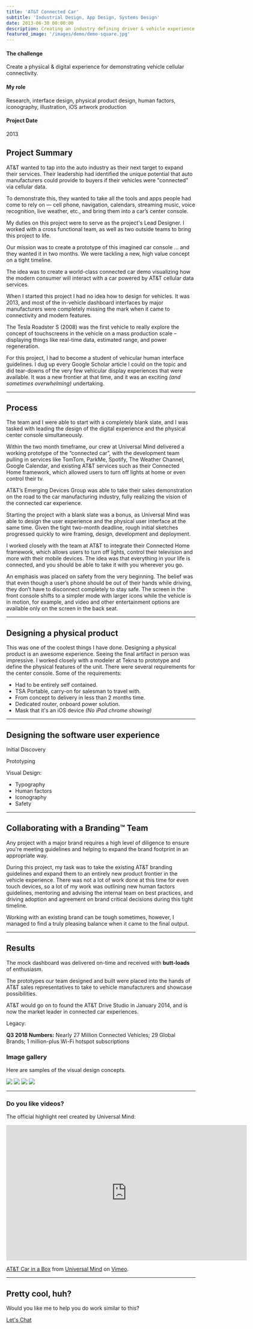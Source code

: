 ```yaml
---
title: 'AT&T Connected Car'
subtitle: 'Industrial Design, App Design, Systems Design'
date: 2013-06-30 00:00:00
description: Creating an industry defining driver & vehicle experience.
featured_image: '/images/demo/demo-square.jpg'
---
```


<aside class="project-overview-aside">
<h4>The challenge</h4>
<p>Create a physical & digital experience for demonstrating vehicle cellular connectivity.</p>
<h4>My role</h4>
<p>Research, interface design, physical product design, human factors, iconography, illustration, iOS artwork production</p>
<h4>Project Date</h4>
<p>2013</p>

</aside>

## Project Summary

AT&T wanted to tap into the auto industry as their next target to expand their services. Their leadership had identified the unique potential that auto manufacturers could provide to buyers if their vehicles were "connected" via cellular data.

To demonstrate this, they wanted to take all the tools and apps people had come to rely on — cell phone, navigation, calendars, streaming music, voice recognition, live weather, etc., and bring them into a car’s center console.

My duties on this project were to serve as the project's Lead Designer. I worked with a cross functional team, as well as two outside teams to bring this project to life.

Our mission was to create a prototype of this imagined car console ... and they wanted it in two months.
We were tackling a new, high value concept on a tight timeline.

The idea was to create a world-class connected car demo visualizing how the modern consumer will interact with a car powered by AT&T cellular data services.

When I started this project I had no idea how to design for vehicles. It was 2013, and most of the in-vehicle dashboard interfaces by major manufacturers were completely missing the mark when it came to connectivity and modern features.

The Tesla Roadster S (2008) was the first vehicle to really explore the concept of touchscreens in the vehicle on a mass production scale – displaying things like real-time data, estimated range, and power regeneration.

For this project, I had to become a student of vehicular human interface guidelines. I dug up every Google Scholar article I could on the topic and did tear-downs of the very few vehicular display experiences that were available. It was a new frontier at that time, and it was an exciting *(and sometimes overwhelming)* undertaking.

---

## Process
The team and I were able to start with a completely blank slate, and I was tasked with leading the design of the digital experience and the physical center console simultaneously.

Within the two month timeframe, our crew at Universal Mind delivered a working prototype of the “connected car”, with the development team pulling in services like TomTom, ParkMe, Spotify, The Weather Channel, Google Calendar, and existing AT&T services such as their Connected Home framework, which allowed users to turn off lights at home or even control their tv.

AT&T’s Emerging Devices Group was able to take their sales demonstration on the road to the car manufacturing industry, fully realizing the vision of the connected car experience.

Starting the project with a blank slate was a bonus, as Universal Mind was able to design the user experience and the physical user interface at the same time. Given the tight two-month deadline, rough initial sketches progressed quickly to wire framing, design, development and deployment.

I worked closely with the team at AT&T to integrate their Connected Home framework, which allows users to turn off lights, control their television and more with their mobile devices. The idea was that everything in your life is connected, and you should be able to take it with you wherever you go.

An emphasis was placed on safety from the very beginning. The belief was that even though a user’s phone should be out of their hands while driving, they don’t have to disconnect completely to stay safe. The screen in the front console shifts to a simpler mode with larger icons while the vehicle is in motion, for example, and video and other entertainment options are available only on the screen in the back seat.

---

## Designing a physical product
This was one of the coolest things I have done. Designing a physical product is an awesome experience. Seeing the final artifact in person was impressive. I worked closely with a modeler at Tekna to prototype and define the physical features of the unit. There were several requirements for the center console. Some of the requirements:

* Had to be entirely self contained.
* TSA Portable, carry-on for salesman to travel with.
* From concept to delivery in less than 2 months time.
* Dedicated router, onboard power solution.
* Mask that it's an iOS device *(No iPad chrome showing)*

---

## Designing the software user experience
Initial Discovery

Prototyping

Visual Design:
* Typography
* Human factors
* Iconography
* Safety



---

## Collaborating with a Branding&trade; Team
Any project with a major brand requires a high level of diligence to ensure you're meeting guidelines and helping to expand the brand footprint in an appropriate way.

During this project, my task was to take the existing AT&T branding guidelines and expand them to an entirely new product frontier in the vehicle experience. There was not a lot of work done at this time for even touch devices, so a lot of my work was outlining new human factors guidelines, mentoring and advising the internal team on best practices, and driving adoption and agreement on brand critical decisions during this tight timeline.

Working with an existing brand can be tough sometimes, however, I managed to find a truly pleasing balance when it came to the final output.




---

## Results

The mock dashboard was delivered on-time and received with **butt-loads** of enthusiasm.

The prototypes our team designed and built were placed into the hands of AT&T sales representatives to take to vehicle manufacturers and showcase possibilities.

AT&T would go on to found the AT&T Drive Studio in January 2014, and is now the market leader in connected car experiences.

Legacy:

**Q3 2018 Numbers:** Nearly 27 Million Connected Vehicles; 29 Global Brands; 1 million-plus Wi-Fi hotspot subscriptions


### Image gallery

Here are samples of the visual design concepts.

<div class="gallery" data-columns="3">
	<img src="/images/demo/demo-portrait.jpg">
	<img src="/images/demo/demo-landscape.jpg">
	<img src="/images/demo/demo-square.jpg">
	<img src="/images/demo/demo-landscape-2.jpg">
</div>

---

### Do you like videos?

The official highlight reel created by Universal Mind:

<iframe src="https://player.vimeo.com/video/123196246" width="640" height="360" frameborder="0" webkitallowfullscreen mozallowfullscreen allowfullscreen></iframe>
<p><a href="https://vimeo.com/123196246">AT&amp;T Car in a Box</a> from <a href="https://vimeo.com/user38099233">Universal Mind</a> on <a href="https://vimeo.com">Vimeo</a>.</p>

---

## Pretty cool, huh?

Would you like me to help you do work similar to this?

<div><a href="https://jekyllthemes.io/theme/personal-website-jekyll-theme" class="button button--large">Let's Chat</a></div>
